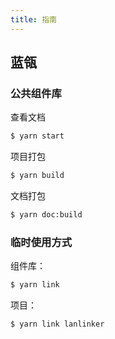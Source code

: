```yaml
---
title: 指南
---
```

## 蓝瓴

### 公共组件库

查看文档

```bash
$ yarn start
```

项目打包

```bash
$ yarn build
```

文档打包

```bash
$ yarn doc:build
```

### 临时使用方式

组件库：

```bash
$ yarn link
```

项目：

```bash
$ yarn link lanlinker
```